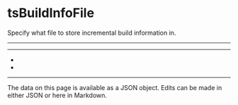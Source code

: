 <!-- Important! Do not modify comment blocks. They are necessary for the transformer to work properly -->

<!-- title -->
# tsBuildInfoFile

<!-- shortDescription -->
Specify what file to store incremental build information in.

---

<!-- extendedDescription -->


---

<!-- references -->
- []()
- []()
---

<!-- footer -->
The data on this page is available as a JSON object. Edits can be made in either JSON or here in Markdown.
